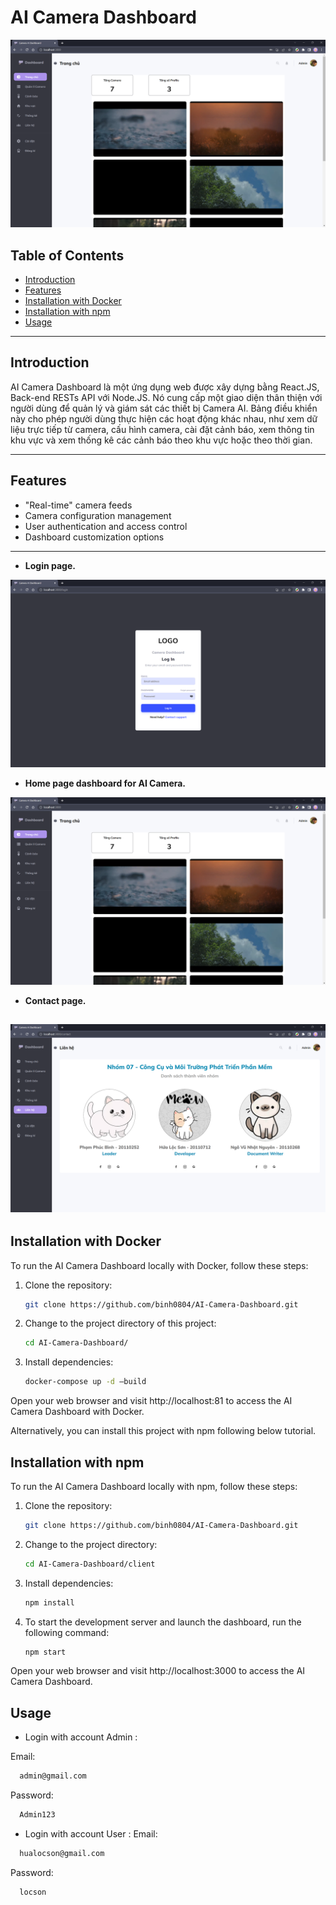 # AI Camera Dashboard

![Project Image](./assets/Home-page.png)


## Table of Contents

- [Introduction](#introduction)
- [Features](#features)
- [Installation with Docker](#installation)
- [Installation with npm](#installation)
- [Usage](#usage)

---
## Introduction

AI Camera Dashboard là một ứng dụng web được xây dựng bằng React.JS, Back-end RESTs API với Node.JS. Nó cung cấp một giao diện thân thiện với người dùng để quản lý và giám sát các thiết bị Camera AI. Bảng điều khiển này cho phép người dùng thực hiện các hoạt động khác nhau, như xem dữ liệu trực tiếp từ camera, cấu hình camera, cài đặt cảnh báo, xem thông tin khu vực và xem thống kê các cảnh báo theo khu vực hoặc theo thời gian.

---

## Features

- "Real-time" camera feeds
- Camera configuration management
- User authentication and access control
- Dashboard customization options

---
* **Login page.**

![Project Image](./assets/Login-page.png)

* **Home page dashboard for AI Camera.**

![Project Image](./assets/Home-page.png)

* **Contact page.**

![Project Image](./assets/Contact-page.png)
---
## Installation with Docker

To run the AI Camera Dashboard locally with Docker, follow these steps:

1. Clone the repository:
    ```bash
    git clone https://github.com/binh0804/AI-Camera-Dashboard.git
    ```
2. Change to the project directory of this project:
    ```bash
    cd AI-Camera-Dashboard/
    ```
3. Install dependencies:
    ```bash
    docker-compose up -d –build
    ```
Open your web browser and visit http://localhost:81 to access the AI Camera Dashboard with Docker.

Alternatively, you can install this project with npm following below tutorial.

## Installation with npm

To run the AI Camera Dashboard locally with npm, follow these steps:

1. Clone the repository:
    ```bash
    git clone https://github.com/binh0804/AI-Camera-Dashboard.git
    ```
2. Change to the project directory:
    ```bash
    cd AI-Camera-Dashboard/client
    ```
3. Install dependencies:
    ```bash
    npm install
    ```
4. To start the development server and launch the dashboard, run the following command:
    ```bash
    npm start
    ```
Open your web browser and visit http://localhost:3000 to access the AI Camera Dashboard.
## Usage
* Login with account Admin :

Email:

```bash
  admin@gmail.com
```
Password:
```bash
  Admin123
```


* Login with account User :
Email:
```bash
  hualocson@gmail.com
  ```
Password:
```bash
  locson
  ```
